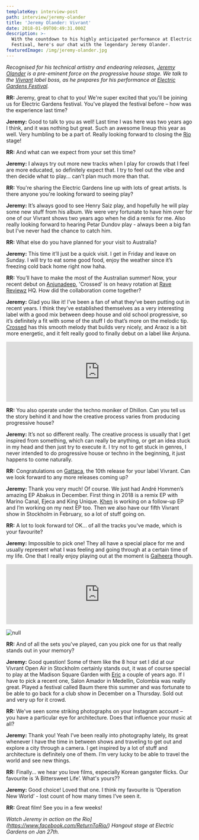 ```yaml
---
templateKey: interview-post
path: interview/jeremy-olander
title: 'Jeremy Olander: Vivrant'
date: 2018-01-09T00:49:31.000Z
description: >-
  With the countdown to his highly anticipated performance at Electric Gardens
  Festival, here's our chat with the legendary Jeremy Olander.
featuredImage: /img/jeremy-olander.jpg
---
```

_Recognised for his technical artistry and endearing releases, [Jeremy Olander](https://www.facebook.com/jeremyolander/) is a pre-eminent force on the progressive house stage. We talk to the [Vivrant](https://www.facebook.com/vivrantmusic/) label boss, as he prepares for his performance at [Electric Gardens Festival](https://www.facebook.com/electricgardensfestival/)._

**RR:** Jeremy, great to chat to you! We're super excited that you'll be joining us for Electric Gardens festival. You've played the festival before – how was the experience last time?

**Jeremy:** Good to talk to you as well! Last time I was here was two years ago I think, and it was nothing but great. Such an awesome lineup this year as well. Very humbling to be a part of. Really looking forward to closing the [Rio](https://magazine.ravereviewz.net/interview/ricky-cooper/) stage!

**RR:** And what can we expect from your set this time?

**Jeremy:** I always try out more new tracks when I play for crowds that I feel are more educated, so definitely expect that. I try to feel out the vibe and then decide what to play... can't plan much more than that.

**RR:** You're sharing the Electric Gardens line up with lots of great artists. Is there anyone you're looking forward to seeing play?

**Jeremy:** It’s always good to see Henry Saiz play, and hopefully he will play some new stuff from his album. We were very fortunate to have him over for one of our Vivrant shows two years ago when he did a remix for me. Also really looking forward to hearing Petar Dundov play - always been a big fan but I’ve never had the chance to catch him.

**RR:** What else do you have planned for your visit to Australia?

**Jeremy:** This time it’ll just be a quick visit. I get in Friday and leave on Sunday. I will try to eat some good food, enjoy the weather since it’s freezing cold back home right now haha.

**RR:** You’ll have to make the most of the Australian summer! Now, your recent debut on [Anjunadeep](https://www.facebook.com/anjunadeep), 'Crossed' is on heavy rotation at [Rave Reviewz](https://www.ravereviewz.net/) HQ. How did the collaboration come together?

**Jeremy:** Glad you like it! I’ve been a fan of what they’ve been putting out in recent years. I think they’ve established themselves as a very interesting label with a good mix between deep house and old school progressive, so it’s definitely a fit with some of the stuff I do that’s more on the melodic tip. [Crossed](https://l.facebook.com/l.php?u=https%3A%2F%2Fwww.beatport.com%2Ftrack%2Fcrossed-original-mix%2F9949116&h=ATMgQ09FiY6LOv0mY2x4xP4IMVL0JeqImzBov6Qw8LkVEFRiTOLc-NcxCAgj53aB1wmP6EKf9audBt4jVCqhfRd4-14qTlLB_YtYRraQLvsjAZdUG5WRl8uv) has this smooth melody that builds very nicely, and Araoz is a bit more energetic, and it felt really good to finally debut on a label like Anjuna.

<iframe src="https://embed.beatport.com/?id=9949117&type=track" width="100%" height="162" frameborder="0" scrolling="no" style="max-width:600px;"></iframe>

**RR:** You also operate under the techno moniker of Dhillon. Can you tell us the story behind it and how the creative process varies from producing progressive house?

**Jeremy:** It’s not so different really. The creative process is usually that I get inspired from something, which can really be anything, or get an idea stuck in my head and then just try to execute it. I try not to get stuck in genres, I never intended to do progressive house or techno in the beginning, it just happens to come naturally.

**RR:** Congratulations on [Gattaca](https://l.facebook.com/l.php?u=https%3A%2F%2Fwww.beatport.com%2Frelease%2Fgattaca-ep%2F2125181&h=ATNWjvRsa_HfZhLbS6T8HIrZlwsPDfFtdW8tJLZdFMXIaMlbl4PenuMc0LzLTvDMe0d0g7j2ejhJo2VGJlBIgMJ7HLkld1Aqhvsqkwq_3RHTrftD9P0bCATj), the 10th release for your label Vivrant. Can we look forward to any more releases coming up?

**Jeremy:** Thank you very much! Of course. We just had André Hommen’s amazing EP Abakus in December. First thing in 2018 is a remix EP with Marino Canal, Ejeca and King Unique. [Khen](https://www.facebook.com/ravereviewz/videos/536027060081648/) is working on a follow-up EP and I’m working on my next EP too. Then we also have our fifth Vivrant show in Stockholm in February, so a lot of stuff going on.

**RR:** A lot to look forward to! OK... of all the tracks you've made, which is your favourite?

**Jeremy:** Impossible to pick one! They all have a special place for me and usually represent what I was feeling and going through at a certain time of my life. One that I really enjoy playing out at the moment is [Galheera](https://l.facebook.com/l.php?u=https%3A%2F%2Fwww.beatport.com%2Ftrack%2Fgalheera-original-mix%2F9804084&h=ATMyzTvgd7oEspKm-xk2uJTFWGLRr_Ua4DXX-9HGoile9M6sPfadpm7u8LStGrTD4QtIfA4m9GRVkGKFerW8K8BAax8jYEWRTKcStzcVVofKEPwd8bsi57n4) though.

<iframe src="https://embed.beatport.com/?id=9804084&type=track" width="100%" height="162" frameborder="0" scrolling="no" style="max-width:600px;"></iframe>

![null](/img/26240756_568113143539706_3482597045067097714_o.jpg)

**RR:** And of all the sets you've played, can you pick one for us that really stands out in your memory?

**Jeremy:** Good question! Some of them like the 8 hour set I did at our Vivrant Open Air in Stockholm certainly stands out, it was of course special to play at the Madison Square Garden with [Eric](https://www.facebook.com/EricPrydzOfficial/) a couple of years ago. If I have to pick a recent one, Salon Amador in Medellin, Colombia was really great. Played a festival called Baum there this summer and was fortunate to be able to go back for a club show in December on a Thursday. Sold out and very up for it crowd.

**RR:** We've seen some striking photographs on your Instagram account – you have a particular eye for architecture. Does that influence your music at all?

**Jeremy:** Thank you! Yeah I’ve been really into photography lately, its great whenever I have the time in between shows and traveling to get out and explore a city through a camera. I get inspired by a lot of stuff and architecture is definitely one of them. I’m very lucky to be able to travel the world and see new things.

**RR:** Finally... we hear you love films, especially Korean gangster flicks. Our favourite is ‘A Bittersweet Life’. What's yours??

**Jeremy:** Good choice! Loved that one. I think my favourite is ‘Operation New World’ - lost count of how many times I’ve seen it.

**RR:** Great film! See you in a few weeks!

_Watch Jeremy in action on the Rio](https://www.facebook.com/ReturnToRio/) Hangout stage at Electric Gardens on Jan 27th._
